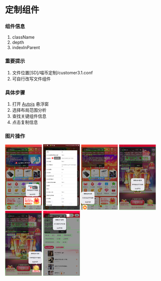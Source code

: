 # 定制组件
### 组件信息
1. className
2. depth
3. indexInParent
### 重要提示
1. 文件位置[SD]/喵币定制/customer3.1.conf
2. 可自行改写文件组件
### 具体步骤
1. 打开 [Autojs](../apk) 悬浮窗
2. 选择布局范围分析
3. 查找关键组件信息
4. 点击复制信息
### 图片操作
<img alt="步骤1" src="../picture/test/test1.png" width="24%"/> 
<img alt="步骤2" src="../picture/test/test2.png" width="24%"/> 
<img alt="步骤3" src="../picture/test/test3.png" width="24%"/> 
<img alt="步骤4" src="../picture/test/test4.png" width="24%"/> 
<img alt="步骤5" src="../picture/test/test5.png" width="24%"/> 
<img alt="步骤6" src="../picture/test/test6.png" width="24%"/> 